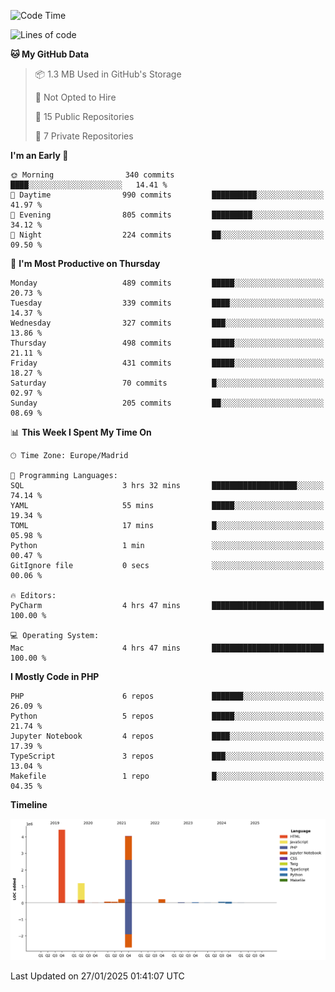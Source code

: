 <!--START_SECTION:waka-->
![Code Time](http://img.shields.io/badge/Code%20Time-604%20hrs%2032%20mins-blue)

![Lines of code](https://img.shields.io/badge/From%20Hello%20World%20I%27ve%20Written-10.4%20million%20lines%20of%20code-blue)

**🐱 My GitHub Data** 

> 📦 1.3 MB Used in GitHub's Storage 
 > 
> 🚫 Not Opted to Hire
 > 
> 📜 15 Public Repositories 
 > 
> 🔑 7 Private Repositories 
 > 
**I'm an Early 🐤** 

```text
🌞 Morning                340 commits         ████░░░░░░░░░░░░░░░░░░░░░   14.41 % 
🌆 Daytime                990 commits         ██████████░░░░░░░░░░░░░░░   41.97 % 
🌃 Evening                805 commits         █████████░░░░░░░░░░░░░░░░   34.12 % 
🌙 Night                  224 commits         ██░░░░░░░░░░░░░░░░░░░░░░░   09.50 % 
```
📅 **I'm Most Productive on Thursday** 

```text
Monday                   489 commits         █████░░░░░░░░░░░░░░░░░░░░   20.73 % 
Tuesday                  339 commits         ████░░░░░░░░░░░░░░░░░░░░░   14.37 % 
Wednesday                327 commits         ███░░░░░░░░░░░░░░░░░░░░░░   13.86 % 
Thursday                 498 commits         █████░░░░░░░░░░░░░░░░░░░░   21.11 % 
Friday                   431 commits         █████░░░░░░░░░░░░░░░░░░░░   18.27 % 
Saturday                 70 commits          █░░░░░░░░░░░░░░░░░░░░░░░░   02.97 % 
Sunday                   205 commits         ██░░░░░░░░░░░░░░░░░░░░░░░   08.69 % 
```


📊 **This Week I Spent My Time On** 

```text
🕑︎ Time Zone: Europe/Madrid

💬 Programming Languages: 
SQL                      3 hrs 32 mins       ███████████████████░░░░░░   74.14 % 
YAML                     55 mins             █████░░░░░░░░░░░░░░░░░░░░   19.34 % 
TOML                     17 mins             █░░░░░░░░░░░░░░░░░░░░░░░░   05.98 % 
Python                   1 min               ░░░░░░░░░░░░░░░░░░░░░░░░░   00.47 % 
GitIgnore file           0 secs              ░░░░░░░░░░░░░░░░░░░░░░░░░   00.06 % 

🔥 Editors: 
PyCharm                  4 hrs 47 mins       █████████████████████████   100.00 % 

💻 Operating System: 
Mac                      4 hrs 47 mins       █████████████████████████   100.00 % 
```

**I Mostly Code in PHP** 

```text
PHP                      6 repos             ███████░░░░░░░░░░░░░░░░░░   26.09 % 
Python                   5 repos             █████░░░░░░░░░░░░░░░░░░░░   21.74 % 
Jupyter Notebook         4 repos             ████░░░░░░░░░░░░░░░░░░░░░   17.39 % 
TypeScript               3 repos             ███░░░░░░░░░░░░░░░░░░░░░░   13.04 % 
Makefile                 1 repo              █░░░░░░░░░░░░░░░░░░░░░░░░   04.35 % 
```



**Timeline**

![Lines of Code chart](https://raw.githubusercontent.com/danisoronellas/danisoronellas/main/assets/bar_graph.png)


 Last Updated on 27/01/2025 01:41:07 UTC
<!--END_SECTION:waka-->
